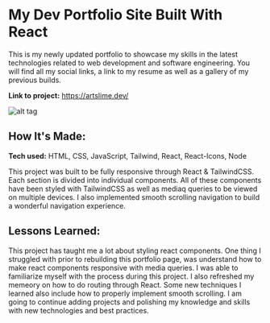 # My Dev Portfolio Site Built With React
This is my newly updated portfolio to showcase my skills in the latest technologies related to web development and software engineering. You will find all my social links, a link to my resume as well as a gallery of my previous builds.

**Link to project:** https://artslime.dev/

![alt tag](https://i.ibb.co/d62mvqG/devportfolioreact.jpg)

## How It's Made:

**Tech used:** HTML, CSS, JavaScript, Tailwind, React, React-Icons, Node

This project was built to be fully responsive through React & TailwindCSS. Each section is divided into individual components. All of these components have been styled with TailwindCSS as well as mediaq queries to be viewed on multiple devices. I also implemented smooth scrolling navigation to build a wonderful navigation experience.

## Lessons Learned:

This project has taught me a lot about styling react components. One thing I struggled with prior to rebuilding this portfolio page, was understand how to make react components responsive with media queries. I was able to familiarize myself with the process during this project. I also refreshed my memeory on how to do routing through React. Some new techniques I learned also include how to properly implement smooth scrolling. I am going to continue adding projects and polishing my knowledge and skills with new technologies and best practices.
